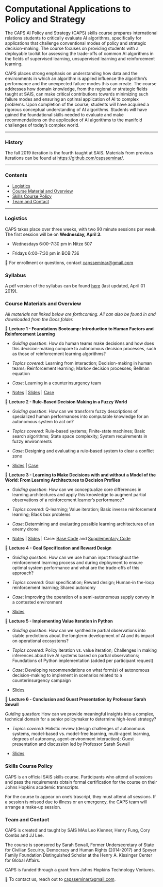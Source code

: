 # Computational Applications to Policy and Strategy

The CAPS AI Policy and Strategy (CAPS) skills course prepares international relations students to critically evaluate AI algorithms, specifically for applications that challenge conventional modes of policy and strategic decision-making. The course focuses on providing students with a deployable toolkit for assessing the trade-offs of common AI algorithms in the fields of supervised learning, unsupervised learning and reinforcement learning.

CAPS places strong emphasis on understanding how data and the environments in which an algorithm is applied influence the algorithm’s performance and the unexpected failure modes this can create. The course addresses how domain knowledge, from the regional or strategic fields taught at SAIS, can make critical contributions towards minimizing such failure modes and ensuring an optimal application of AI to complex problems. Upon completion of the course, students will have acquired a rigorous conceptual understanding of AI algorithms. Students will have gained the foundational skills needed to evaluate and make recommendations on the application of AI algorithms to the manifold challenges of today’s complex world.

___

### History

The fall 2019 iteration is the fourth taught at SAIS. Materials from previous iterations can be found at https://github.com/capsseminar/.

___

### Contents

* [Logistics](https://github.com/capsseminar/Course-material/blob/master/README.md#logistics)
* [Course Material and Overview](https://github.com/capsseminar/Course-material/blob/master/README.md#course-materials-and-overview)
* [Skills Course Policy](https://github.com/capsseminar/Course-material/blob/master/README.md#skills-course-policy)
* [Team and Contact](https://github.com/capsseminar/Course-material/blob/master/README.md#team-and-contact)

___

### Logistics 

CAPS takes place over three weeks, with two 90 minute sessions per week. The first session will be on **Wednesday, April 3**.

* Wednesdays 6:00–7:30 pm in Nitze 507

* Fridays 6:00–7:30 pm in BOB 736

:email: For enrollment or questions, contact capsseminar@gmail.com

### Syllabus

A pdf version of the syllabus can be found [here](https://github.com/capsseminar/Course-material/blob/master/Docs/CAPS-Skills-Course_Syllabus.pdf) (last updated, April 01 2019).

### Course Materials and Overview

*All materials not linked below are forthcoming. All can also be found in and downloaded from the Docs folder.*

:blue_book: **Lecture 1 - Foundations Bootcamp: Introduction to Human Factors and Reinforcement Learning**

* *Guiding question*: How do human teams make decisions and how does this decision-making compare to autonomous decision processes, such as those of reinforcement learning algorithms?

* *Topics covered*: Learning from interaction; Decision-making in human teams; Reinforcement learning;
Markov decision processes; Bellman equation

* *Case*: Learning in a counterinsurgency team

* [Notes](https://github.com/capsseminar/Course-material/blob/master/Docs/Session1_LectureNotes.pdf) | [Slides](https://github.com/capsseminar/Course-material/blob/master/Docs/Session1_Slides.pdf) | [Case](https://github.com/capsseminar/Course-material/blob/master/Docs/Session1_CaseStudy.pdf)

:blue_book: **Lecture 2 - Rule-Based Decision Making in a Fuzzy World**

* *Guiding question*: How can we transform fuzzy descriptions of specialized human performances into computable knowledge for an autonomous system to act on?

* *Topics covered*: Rule-based systems; Finite-state machines; Basic search algorithms; State space
complexity; System requirements in fuzzy environments

* *Case*: Designing and evaluating a rule-based system to clear a conflict zone

* [Slides](https://github.com/capsseminar/Course-material/blob/master/Docs/Session2_Slides.pdf) | [Case](https://github.com/capsseminar/Course-material/blob/master/Docs/Session2_CaseStudy.pdf)

:blue_book: **Lecture 3 - Learning to Make Decisions with and without a Model of the World: From Learning Architectures to Decision Profiles**

* *Guiding question*: How can we conceptualize core differences in learning architectures and apply this knowledge to augment partial observations of a reinforcement learner’s performance?

* *Topics covered*: Q-learning; Value iteration; Basic inverse reinforcement learning; Black box problems

* *Case*: Determining and evaluating possible learning architectures of an enemy drone

* [Notes](https://github.com/capsseminar/Course-material/blob/master/Docs/Session3_LectureNotes.pdf) | [Slides](https://github.com/capsseminar/Course-material/blob/master/Docs/Session3_Slides.pdf) | Case: [Base Code](https://github.com/capsseminar/Course-material/blob/master/Docs/Session3_RoomClearing.py) and [Supplementary Code](https://github.com/capsseminar/Course-material/blob/master/Docs/Session3_RoomClearing_Libraries.py)

:blue_book: **Lecture 4 - Goal Specification and Reward Design**

* *Guiding question*: How can we use human input throughout the reinforcement learning process and during deployment to ensure optimal system performance and what are the trade-offs of this approach?

* *Topics covered*: Goal specification; Reward design; Human-in the-loop reinforcement learning; Shared autonomy

* *Case*: Improving the operation of a semi-autonomous supply convoy in a contested environment

* [Slides](https://github.com/capsseminar/Course-material/blob/master/Docs/Session4_Slides.pdf)

:blue_book: **Lecture 5 - Implementing Value Iteration in Python**

* *Guiding question*: How can we synthesize partial observations into stable predictions about the longterm development of AI and its impact on operational ecosystems?

* *Topics covered*: Policy iteration vs. value iteration; Challenges in making inferences about live AI systems based on partial observations; Foundations of Python implementation (added per participant request)

* *Case*: Developing recommendations on what form(s) of autonomous decision-making to implement in scenarios related to a counterinsurgency campaign

* [Slides](https://github.com/capsseminar/Course-material/blob/master/Docs/Session5_Slides.pdf)

:blue_book: **Lecture 6 - Conclusion and Guest Presentation by Professor Sarah Sewall**

*Guiding question*: How can we provide meaningful insights into a complex, technical domain for a senior policymaker to determine high-level strategy?

* *Topics covered*: Holistic review (design challenges of autonomous systems, model-based vs. model-free learning, multi-agent learning, degrees of autonomy, agent-environment interaction); Guest presentation and discussion led by Professor Sarah Sewall

* [Slides](https://github.com/capsseminar/Course-material/blob/master/Docs/Session6_Slides.pdf)

### Skills Course Policy

CAPS is an official SAIS skills course. Participants who attend all sessions and pass the requirements obtain formal certification for the course on their Johns Hopkins academic transcripts.

For the course to appear on one’s trascript, they must attend all sessions. If a session is missed due to illness or an emergency, the CAPS team will arrange a make-up session.

### Team and Contact

CAPS is created and taught by SAIS MAs Leo Klenner, Henry Fung, Cory Combs and JJ Lee. 

The course is sponsored by Sarah Sewall, Former Undersecretary of State for Civilian Secuirty, Democracy and Human Rights (2014-2017) and Speyer Family Foundation Distinguished Scholar at the Henry A. Kissinger Center for Global Affairs.

CAPS is funded through a grant from Johns Hopkins Technology Ventures.

:email: To contact us, reach out to capsseminar@gmail.com.
